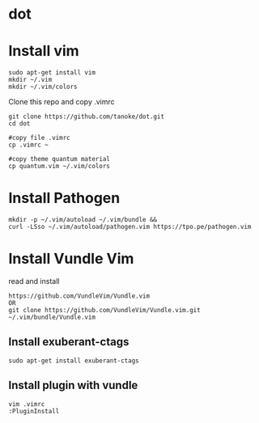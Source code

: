 # dot

# Install vim
```
sudo apt-get install vim
mkdir ~/.vim
mkdir ~/.vim/colors
```
Clone this repo and copy .vimrc
```
git clone https://github.com/tanoke/dot.git
cd dot

#copy file .vimrc
cp .vimrc ~

#copy theme quantum material
cp quantum.vim ~/.vim/colors

```

# Install Pathogen
```
mkdir -p ~/.vim/autoload ~/.vim/bundle &&
curl -LSso ~/.vim/autoload/pathogen.vim https://tpo.pe/pathogen.vim
```

# Install Vundle Vim
read and install
```
https://github.com/VundleVim/Vundle.vim
OR
git clone https://github.com/VundleVim/Vundle.vim.git ~/.vim/bundle/Vundle.vim

```

## Install exuberant-ctags
```
sudo apt-get install exuberant-ctags
```

## Install plugin with vundle
```
vim .vimrc
:PluginInstall
```



